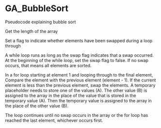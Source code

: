 # GA_BubbleSort

Pseudocode explaining bubble sort

Get the length of the array

Set a flag to indicate whether elements have been swapped during a loop through

A while loop runs as long as the swap flag indicates that a swap occurred. 
At the beginning of the while loop, set the swap flag to false. If no swap occurs, that means all elements are sorted.

In a for loop starting at element 1 and looping through to the final element,
Compare the element with the previous element (element - 1).
If the current element is less than the previous element, swap the elements.
A temporary placeholder needs to store one of the values (A). 
The other value (B) is assigned to the array in the place of the value that is stored in the temporary value (A).
Then the temporary value is assigned to the array in the place of the other value (B).

The loop continues until no swap occurs in the array or the for loop has reached the last element,
whichever occurs first.

